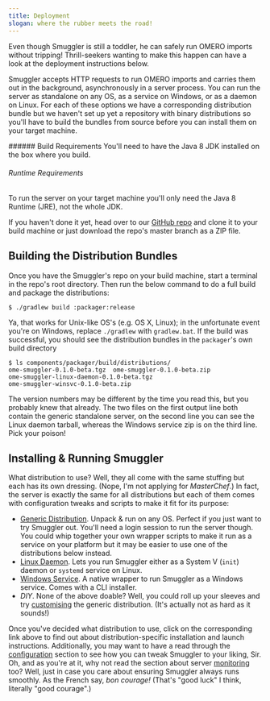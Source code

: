 ```yaml
---
title: Deployment
slogan: where the rubber meets the road!
---
```


<p class="intro">
Even though Smuggler is still a toddler, he can safely run OMERO imports
without tripping! Thrill-seekers wanting to make this happen can have a
look at the deployment instructions below.
</p>

Smuggler accepts HTTP requests to run OMERO imports and carries them out in
the background, asynchronously in a server process. You can run the server
as standalone on any OS, as a service on Windows, or as a daemon on Linux.
For each of these options we have a corresponding distribution bundle but we
haven't set up yet a repository with binary distributions so you'll have to
build the bundles from source before you can install them on your target
machine.

<div class="pull-quote">
###### Build Requirements
You'll need to have the Java 8 JDK installed on the box where you build.

###### Runtime Requirements
To run the server on your target machine you'll only need the Java 8 Runtime
(JRE), not the whole JDK.
</div>

If you haven't done it yet, head over to our [GitHub repo][smugs-github] and
clone it to your build machine or just download the repo's master branch as
a ZIP file.


Building the Distribution Bundles
---------------------------------
Once you have the Smuggler's repo on your build machine, start a terminal in
the repo's root directory. Then run the below command to do a full build and
package the distributions:

~~~ {.bash}
$ ./gradlew build :packager:release
~~~

Ya, that works for Unix-like OS's (e.g. OS X, Linux); in the unfortunate event
you're on Windows, replace `./gradlew` with `gradlew.bat`. If the build was
successful, you should see the distribution bundles in the `packager`'s own
build directory

~~~ {.bash}
$ ls components/packager/build/distributions/
ome-smuggler-0.1.0-beta.tgz  ome-smuggler-0.1.0-beta.zip
ome-smuggler-linux-daemon-0.1.0-beta.tgz
ome-smuggler-winsvc-0.1.0-beta.zip
~~~

The version numbers may be different by the time you read this, but you
probably knew that already.
The two files on the first output line both contain the generic standalone
server, on the second line you can see the Linux daemon tarball, whereas
the Windows service zip is on the third line. Pick your poison!


Installing & Running Smuggler
-----------------------------
What distribution to use? Well, they all come with the same stuffing but
each has its own dressing. (Nope, I'm not applying for *MasterChef*.)
In fact, the server is exactly the same for all distributions but each of
them comes with configuration tweaks and scripts to make it fit for its
purpose:

* [Generic Distribution][generic]. Unpack & run on any OS. Perfect if you
just want to try Smuggler out. You'll need a login session to run the server
though. You could whip together your own wrapper scripts to make it run as a
service on your platform but it may be easier to use one of the distributions
below instead.
* [Linux Daemon][linux-daemon]. Lets you run Smuggler either as a System V
(`init`) daemon or `systemd` service on Linux.
* [Windows Service][winsvc]. A native wrapper to run Smuggler as a Windows
service. Comes with a CLI installer.
* *DIY*. None of the above doable? Well, you could roll up your sleeves
and try [customising][generic-hacking] the generic distribution. (It's
actually not as hard as it sounds!)

Once you've decided what distribution to use, click on the corresponding
link above to find out about distribution-specific installation and launch
instructions. Additionally, you may want to have a read through the
[configuration][config] section to see how you can tweak Smuggler to your
liking, Sir. Oh, and as you're at it, why not read the section about server
[monitoring][monitoring] too? Well, just in case you care about ensuring
Smuggler always runs smoothly.
As the French say, *bon courage!* (That's "good luck" I think, literally
"good courage".)




[config]: configuration.html
    "Configuration"
[generic]: generic-distribution.html
    "Generic Distribution"
[generic-hacking]: generic-distribution.html#hacking
    "Generic Distribution - Hacking"
[linux-daemon]: linux-daemon.html
    "Linux Daemon"
[monitoring]: monitoring.html
    "Monitoring"
[smugs-github]: https://github.com/c0c0n3/ome-smuggler
    "Smuggler on GitHub"
[winsvc]: windows-service.html
    "Windows Service"
